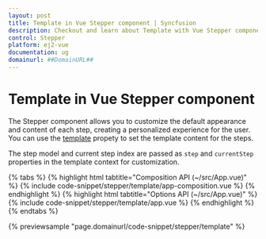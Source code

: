 ```yaml
---
layout: post
title: Template in Vue Stepper component | Syncfusion
description: Checkout and learn about Template with Vue Stepper component of Syncfusion Essential JS 2 and more.
control: Stepper 
platform: ej2-vue
documentation: ug
domainurl: ##DomainURL##
---
```


# Template in Vue Stepper component

The Stepper component allows you to customize the default appearance and content of each step, creating a personalized experience for the user. You can use the [template](https://ej2.syncfusion.com/vue/documentation/api/stepper/stepperModel/#template) propety to set the template content for the steps.

The step model and current step index are passed as `step` and `currentStep` properties in the template context for customization.

{% tabs %}
{% highlight html tabtitle="Composition API (~/src/App.vue)" %}
{% include code-snippet/stepper/template/app-composition.vue %}
{% endhighlight %}
{% highlight html tabtitle="Options API (~/src/App.vue)" %}
{% include code-snippet/stepper/template/app.vue %}
{% endhighlight %}
{% endtabs %}

{% previewsample "page.domainurl/code-snippet/stepper/template" %}